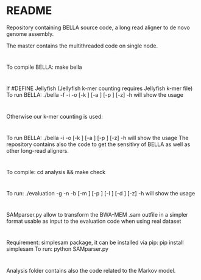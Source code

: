 # README #

Repository containing BELLA source code, a long read aligner to de novo genome assembly.

The master contains the multithreaded code on single node.
#
To compile BELLA: make bella
#
If #DEFINE Jellyfish (Jellyfish k-mer counting requires Jellyfish k-mer file)
To run BELLA: ./bella -f <kmers-file> -i <listoffastq> -o <out-filename> [-k <kmer-length>] [-a <alignment-score-thr>] [-p <alignment-xdrop-factor>] [-z]
	-h will show the usage
#
Otherwise our k-mer counting is used:
#
To run BELLA: ./bella -i <listoffastq> -o <out-filename> [-k <kmer-length>] [-a <alignment-score-thr>] [-p <alignment-xdrop-factor>] [-z]
	-h will show the usage
The repository contains also the code to get the sensitivy of BELLA as well as other long-read aligners.
#
To compile: cd analysis && make check
# 
To run: ./evaluation -g <ground-truth-file> -n <nreads> -b <bella-output> [-m <minimap-output>] [-p <mhap-output>] [-l <blasr-output>] [-d <daligner-output>] [-z]
	-h will show the usage
#
SAMparser.py allow to transform the BWA-MEM .sam outfile in a simpler format usable as input to the evaluation code when using real dataset
#
Requirement: simplesam package, it can be installed via pip: pip install simplesam
To run: python SAMparser.py <bwamem-output>
#
Analysis folder contains also the code related to the Markov model.